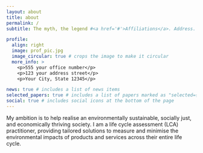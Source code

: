 ```yaml
---
layout: about
title: about
permalink: /
subtitle: The myth, the legend #<a href='#'>Affiliations</a>. Address. Contacts. Motto. Etc.

profile:
  align: right
  image: prof_pic.jpg
  image_circular: true # crops the image to make it circular
  more_info: >
    <p>555 your office number</p>
    <p>123 your address street</p>
    <p>Your City, State 12345</p>

news: true # includes a list of news items
selected_papers: true # includes a list of papers marked as "selected={true}"
social: true # includes social icons at the bottom of the page
---
```


My ambition is to help realise an environmentally sustainable, socially just, and economically thriving society. I am a life cycle assessment (LCA) practitioner, providing tailored solutions to measure and minimise the environmental impacts of products and services across their entire life cycle.